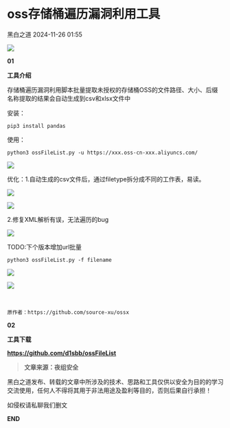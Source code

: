 #  oss存储桶遍历漏洞利用工具   
 黑白之道   2024-11-26 01:55  
  
![](https://mmbiz.qpic.cn/mmbiz_gif/3xxicXNlTXLicwgPqvK8QgwnCr09iaSllrsXJLMkThiaHibEntZKkJiaicEd4ibWQxyn3gtAWbyGqtHVb0qqsHFC9jW3oQ/640?wx_fmt=gif "")  
  
  
**01**  
  
**工具介绍**  
  
存储桶遍历漏洞利用脚本批量提取未授权的存储桶OSS的文件路径、大小、后缀名称提取的结果会自动生成到csv和xlsx文件中  
  
安装：  
```
pip3 install pandas
```  
  
使用：  
```
python3 ossFileList.py -u https://xxx.oss-cn-xxx.aliyuncs.com/
```  
  
![](https://mmbiz.qpic.cn/sz_mmbiz_png/icZ1W9s2Jp2WpBpmYhRkicghKQSynkvStttMyUEPibXC3ibcqWiaX5Q3ic8ic9Ozav6Yw7NMublkY6TLXC4aDXRfh0xnw/640?wx_fmt=other&from=appmsg&tp=webp&wxfrom=5&wx_lazy=1&wx_co=1 "")  
  
优化：1.自动生成的csv文件后，通过filetype拆分成不同的工作表，易读。  
  
![](https://mmbiz.qpic.cn/sz_mmbiz_png/icZ1W9s2Jp2WpBpmYhRkicghKQSynkvSttxjBibESCXhUaA69Ppf1BEiaaBRABSgo6TorMnaIOp3iaQeQHO65jtagLQ/640?wx_fmt=other&from=appmsg&tp=webp&wxfrom=5&wx_lazy=1&wx_co=1 "")  
  
![](https://mmbiz.qpic.cn/sz_mmbiz_png/icZ1W9s2Jp2WpBpmYhRkicghKQSynkvSttXoMHjYP7I8DTB1p82HPuV5PTDACD78KQYibXOq3B0vbmhCG9SPiblMnw/640?wx_fmt=other&from=appmsg&tp=webp&wxfrom=5&wx_lazy=1&wx_co=1 "")  
  
2.修复XML解析有误，无法遍历的bug  
  
![](https://mmbiz.qpic.cn/sz_mmbiz_png/icZ1W9s2Jp2WpBpmYhRkicghKQSynkvSttypVo9cBDSdGTk4NcUnibfBlC0eLokQfcQAxp4RjVpmvpPae0U4M162A/640?wx_fmt=other&from=appmsg&tp=webp&wxfrom=5&wx_lazy=1&wx_co=1 "")  
  
TODO:下个版本增加url批量   
```
python3 ossFileList.py -f filename
```  
  
![](https://mmbiz.qpic.cn/sz_mmbiz_png/icZ1W9s2Jp2WpBpmYhRkicghKQSynkvSttywfj6RUMz2X0JApUiav6OEqO1FtH2RqUVbPLHrKTFRVYSsHiajw6icmNA/640?wx_fmt=other&from=appmsg&tp=webp&wxfrom=5&wx_lazy=1&wx_co=1 "")  
  
![](https://mmbiz.qpic.cn/sz_mmbiz_png/icZ1W9s2Jp2WpBpmYhRkicghKQSynkvStticw69B0Ox5dl7Rnx4iaU2Xqc0HRORhdp6XpFRT0Yl8HXRarsfHrxY0ibw/640?wx_fmt=other&from=appmsg&tp=webp&wxfrom=5&wx_lazy=1&wx_co=1 "")  
  
   
```
原作者：https://github.com/source-xu/ossx
```  
  
  
**02**  
  
**工具下载**  
  
****https://github.com/d1sbb/ossFileList****  
  
> **文章来源：夜组安全**  
  
  
  
黑白之道发布、转载的文章中所涉及的技术、思路和工具仅供以安全为目的的学习交流使用，任何人不得将其用于非法用途及盈利等目的，否则后果自行承担！  
  
如侵权请私聊我们删文  
  
  
**END**  
  
  
